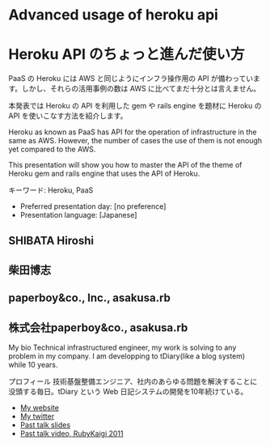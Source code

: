 # Advanced usage of heroku api
# Heroku API のちょっと進んだ使い方

PaaS の Heroku には AWS と同じようにインフラ操作用の API が備わっています。しかし、それらの活用事例の数は AWS に比べてまだ十分とは言えません。

本発表では Heroku の API を利用した gem や rails engine を題材に Heroku の API を使いこなす方法を紹介します。

Heroku as known as PaaS has API for the operation of infrastructure in the same as AWS. However, the number of cases the use of them is not enough yet compared to the AWS.

This presentation will show you how to master the API of the theme of Heroku gem and rails engine that uses the API of Heroku.

キーワード: Heroku, PaaS

- Preferred presentation day: [no preference]
- Presentation language: [Japanese]

## SHIBATA Hiroshi
## 柴田博志

## paperboy&co., Inc., asakusa.rb
## 株式会社paperboy&co., asakusa.rb

My bio
Technical infrastructured engineer, my work is solving to any problem in my company. I am developping to tDiary(like a blog system) while 10 years.

プロフィール
技術基盤整備エンジニア、社内のあらゆる問題を解決することに没頭する毎日。tDiary という Web 日記システムの開発を10年続けている。

- [My website](http://www.hsbt.org)
- [My twitter](https://twitter.com/#!/hsbt)
- [Past talk slides](http://speakerdeck.com/u/hsbt)
- [Past talk video, RubyKaigi 2011](http://vimeo.com/channels/rubykaigi2011/26601980)
